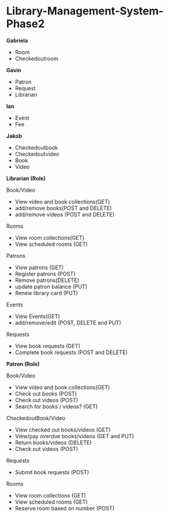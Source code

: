 # Library-Management-System-Phase2

**Gabriela**
- Room
- Checkedoutroom

**Gavin**
- Patron
- Request
- Librarian

**Ian**
- Event
- Fee

**Jakob**
- Checkedoutbook
- Checkedoutvideo
- Book
- Video

**Librarian (Role)**

Book/Video
- View video and book collections(GET)
- add/remove books(POST and DELETE)
- add/remove videos (POST and DELETE)

Rooms
- View room collections(GET)
- View scheduled rooms (GET)

Patrons
- View patrons (GET)
- Register patrons (POST)
- Remove patrons(DELETE)
- update patron balance (PUT)
- Renew library card (PUT)

Events  
- View Events(GET)
- add/remove/edit (POST, DELETE and PUT)

Requests
- View book requests (GET)
- Complete book requests (POST and DELETE)

**Patron (Role)**

Book/Video
- View video and book collections(GET)
- Check out books (POST)
- Check out videos (POST)
- Search for books / videos? (GET)
		
CheckedoutBook/Video
- View checked out books/videos (GET)
- View/pay overdue books/videos (GET and PUT)
- Return books/videos (DELETE)
- Check out videos (POST)

Requests
- Submit book requests (POST)

Rooms
- View room collections (GET)
- View scheduled rooms (GET)
- Reserve room based on number (POST)
